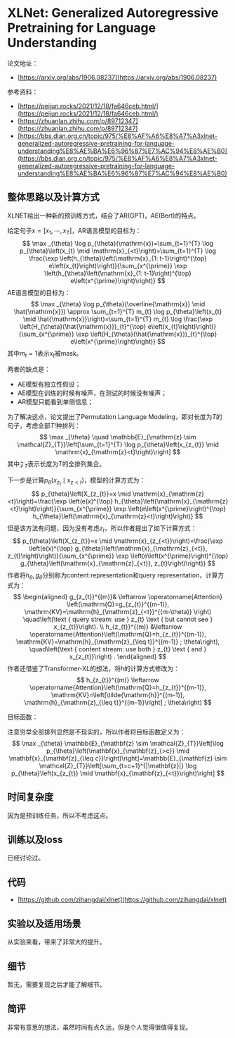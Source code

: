 # XLNet: Generalized Autoregressive Pretraining for Language Understanding

论文地址：

- [https://arxiv.org/abs/1906.08237](https://arxiv.org/abs/1906.08237)

参考资料：

- [https://peijun.rocks/2021/12/18/fa646ceb.html/](https://peijun.rocks/2021/12/18/fa646ceb.html/)
- [https://zhuanlan.zhihu.com/p/89712347](https://zhuanlan.zhihu.com/p/89712347)
- [https://bbs.dian.org.cn/topic/975/%E8%AF%A6%E8%A7%A3xlnet-generalized-autoregressive-pretraining-for-language-understanding%E8%AE%BA%E6%96%87%E7%AC%94%E8%AE%B0](https://bbs.dian.org.cn/topic/975/%E8%AF%A6%E8%A7%A3xlnet-generalized-autoregressive-pretraining-for-language-understanding%E8%AE%BA%E6%96%87%E7%AC%94%E8%AE%B0)



## 整体思路以及计算方式

XLNET给出一种新的预训练方式，结合了AR(GPT)，AE(Bert)的特点。

给定句子$\mathrm{x}=\left[x_{1}, \cdots, x_{T}\right]$，AR语言模型的目标为：
$$
\max _{\theta} \log p_{\theta}(\mathrm{x})=\sum_{t=1}^{T} \log p_{\theta}\left(x_{t} \mid \mathrm{x}_{<t}\right)=\sum_{t=1}^{T} \log \frac{\exp \left(h_{\theta}\left(\mathrm{x}_{1: t-1}\right)^{\top} e\left(x_{t}\right)\right)}{\sum_{x^{\prime}} \exp \left(h_{\theta}\left(\mathrm{x}_{1: t-1}\right)^{\top} e\left(x^{\prime}\right)\right)}
$$
AE语言模型的目标为：
$$
\max _{\theta} \log p_{\theta}(\overline{\mathrm{x}} \mid \hat{\mathrm{x}}) \approx \sum_{t=1}^{T} m_{t} \log p_{\theta}\left(x_{t} \mid \hat{\mathrm{x}}\right)=\sum_{t=1}^{T} m_{t} \log \frac{\exp \left(H_{\theta}(\hat{\mathrm{x}})_{t}^{\top} e\left(x_{t}\right)\right)}{\sum_{x^{\prime}} \exp \left(H_{\theta}(\hat{\mathrm{x}})_{t}^{\top} e\left(x^{\prime}\right)\right)}
$$
其中$m_t=1$表示$x_t$被mask。

两者的缺点是：

- AE模型有独立性假设；
- AE模型在训练的时候有噪声，在测试的时候没有噪声；
- AR模型只能看到单侧信息；

为了解决这点，论文提出了Permutation Language Modeling，即对长度为$T$的句子，考虑全部$T!$种排列：
$$
\max _{\theta} \quad \mathbb{E}_{\mathrm{z} \sim \mathcal{Z}_{T}}\left[\sum_{t=1}^{T} \log p_{\theta}\left(x_{z_{t}} \mid \mathrm{x}_{\mathrm{z}<t}\right)\right]
$$
其中$\mathcal Z_T$表示长度为$T$的全排列集合。

下一步是计算$p_{\theta}\left(x_{z_{t}} \mid \mathrm{x}_{\mathrm{z}<t}\right)$，模型的计算方式为：
$$
p_{\theta}\left(X_{z_{t}}=x \mid \mathrm{x}_{\mathrm{z}<t}\right)=\frac{\exp \left(e(x)^{\top} h_{\theta}\left(\mathrm{x}_{\mathrm{z}<t}\right)\right)}{\sum_{x^{\prime}} \exp \left(e\left(x^{\prime}\right)^{\top} h_{\theta}\left(\mathrm{x}_{\mathrm{z}<t}\right)\right)}
$$
但是该方法有问题，因为没有考虑$z_t$，所以作者提出了如下计算方式：
$$
p_{\theta}\left(X_{z_{t}}=x \mid \mathrm{x}_{z_{<t}}\right)=\frac{\exp \left(e(x)^{\top} g_{\theta}\left(\mathrm{x}_{\mathrm{z}_{<t}}, z_{t}\right)\right)}{\sum_{x^{\prime}} \exp \left(e\left(x^{\prime}\right)^{\top} g_{\theta}\left(\mathrm{x}_{\mathrm{z}_{<t}}, z_{t}\right)\right)}
$$
作者将$h_\theta, g_\theta$分别称为content representation和query representation，计算方式为：
$$
\begin{aligned}
g_{z_{t}}^{(m)}& \leftarrow \operatorname{Attention}
\left(\mathrm{Q}=g_{z_{t}}^{(m-1)}, \mathrm{KV}=\mathrm{h}_{\mathrm{z}_{<t}}^{(m-\theta)} 
\right)
\quad\left(\text { query stream: use } z_{t} \text { but cannot see } x_{z_{t}}\right). \\
h_{z_{t}}^{(m)} &\leftarrow \operatorname{Attention}\left(\mathrm{Q}=h_{z_{t}}^{(m-1)}, \mathrm{KV}=\mathrm{h}_{\mathrm{z}_{\leq t}}^{(m-1)} ; \theta\right), \quad\left(\text { content stream: use both } z_{t} \text { and } x_{z_{t}}\right) .
\end{aligned}
$$
作者还借鉴了Transformer-XL的想法，将$h$的计算方式修改为：
$$
h_{z_{t}}^{(m)} \leftarrow \operatorname{Attention}\left(\mathrm{Q}=h_{z_{t}}^{(m-1)}, \mathrm{KV}=\left[\tilde{\mathrm{h}}^{(m-1)}, \mathrm{h}_{\mathrm{z}_{\leq t}}^{(m-1)}\right] ; \theta\right)
$$

目标函数：

注意穷举全部排列显然是不现实的，所以作者将目标函数定义为：
$$
\max _{\theta} \mathbb{E}_{\mathbf{z} \sim \mathcal{Z}_{T}}\left[\log p_{\theta}\left(\mathbf{x}_{\mathbf{z}_{>c}} \mid \mathbf{x}_{\mathbf{z}_{\leq c}}\right)\right]=\mathbb{E}_{\mathbf{z} \sim \mathcal{Z}_{T}}\left[\sum_{t=c+1}^{|\mathbf{z}|} \log p_{\theta}\left(x_{z_{t}} \mid \mathbf{x}_{\mathbf{z}_{<t}}\right)\right]
$$



## 时间复杂度

因为是预训练任务，所以不考虑这点。



## 训练以及loss

已经讨论过。



## 代码

- [https://github.com/zihangdai/xlnet](https://github.com/zihangdai/xlnet)



## 实验以及适用场景

从实验来看，带来了非常大的提升。



## 细节

暂无，需要复现之后才能了解细节。



## 简评

非常有意思的想法，虽然时间有点久远，但是个人觉得很值得复现。